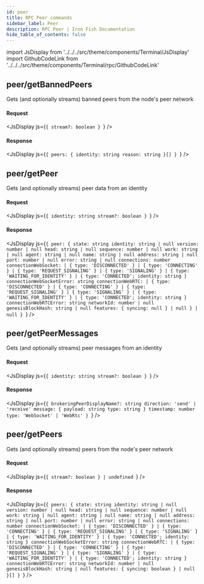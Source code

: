```yaml
---
id: peer
title: RPC Peer commands
sidebar_label: Peer
description: RPC Peer | Iron Fish Documentation
hide_table_of_contents: false
---
```


import JsDisplay from '../../../src/theme/components/Terminal/JsDisplay'
import GithubCodeLink from '../../../src/theme/components/Terminal/rpc/GithubCodeLink'

## <GithubCodeLink link="peers/getBannedPeers" /> peer/getBannedPeers

Gets (and optionally streams) banned peers from the node's peer network

#### Request

<JsDisplay js={`{
  stream?: boolean
}
`} />

#### Response

<JsDisplay js={`{
  peers: {
    identity: string
    reason: string
  }[]
}
`} />

## <GithubCodeLink link="peers/getPeer" /> peer/getPeer

Gets (and optionally streams) peer data from an identity

#### Request

<JsDisplay js={`{
  identity: string
  stream?: boolean
}
`} />

#### Response

<JsDisplay js={`{
  peer: {
    state: string
    identity: string | null
    version: number | null
    head: string | null
    sequence: number | null
    work: string | null
    agent: string | null
    name: string | null
    address: string | null
    port: number | null
    error: string | null
    connections: number
    connectionWebSocket:
      | { type: 'DISCONNECTED' }
      | { type: 'CONNECTING' }
      | { type: 'REQUEST_SIGNALING' }
      | { type: 'SIGNALING' }
      | { type: 'WAITING_FOR_IDENTITY' }
      | { type: 'CONNECTED'; identity: string }
    connectionWebSocketError: string
    connectionWebRTC:
      | { type: 'DISCONNECTED' }
      | { type: 'CONNECTING' }
      | { type: 'REQUEST_SIGNALING' }
      | { type: 'SIGNALING' }
      | { type: 'WAITING_FOR_IDENTITY' }
      | { type: 'CONNECTED'; identity: string }
    connectionWebRTCError: string
    networkId: number | null
    genesisBlockHash: string | null
    features: {
      syncing: null
    } | null
  } | null
}
`} />

## <GithubCodeLink link="peers/getPeerMessages" /> peer/getPeerMessages

Gets (and optionally streams) peer messages from an identity

#### Request

<JsDisplay js={`{
  identity: string
  stream?: boolean
}
`} />

#### Response

<JsDisplay js={`{
  brokeringPeerDisplayName?: string
  direction: 'send' | 'receive'
  message: {
    payload: string
    type: string
  }
  timestamp: number
  type: 'WebSocket' | 'WebRtc'
}
`} />

## <GithubCodeLink link="peers/getPeers" /> peer/getPeers

Gets (and optionally streams) peers from the node's peer network

#### Request

<JsDisplay js={`{
  stream?: boolean
} | undefined
`} />

#### Response

<JsDisplay js={`{
  peers: {
    state: string
    identity: string | null
    version: number | null
    head: string | null
    sequence: number | null
    work: string | null
    agent: string | null
    name: string | null
    address: string | null
    port: number | null
    error: string | null
    connections: number
    connectionWebSocket:
      | { type: 'DISCONNECTED' }
      | { type: 'CONNECTING' }
      | { type: 'REQUEST_SIGNALING' }
      | { type: 'SIGNALING' }
      | { type: 'WAITING_FOR_IDENTITY' }
      | { type: 'CONNECTED'; identity: string }
    connectionWebSocketError: string
    connectionWebRTC:
      | { type: 'DISCONNECTED' }
      | { type: 'CONNECTING' }
      | { type: 'REQUEST_SIGNALING' }
      | { type: 'SIGNALING' }
      | { type: 'WAITING_FOR_IDENTITY' }
      | { type: 'CONNECTED'; identity: string }
    connectionWebRTCError: string
    networkId: number | null
    genesisBlockHash: string | null
    features: {
      syncing: boolean
    } | null
  }[]
}
`} />

